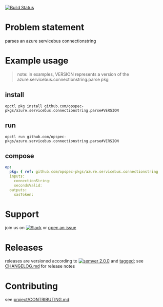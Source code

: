 [![Build Status](https://travis-ci.org/opspec-pkgs/azure.servicebus.connectionstring.parse.svg?branch=master)](https://travis-ci.org/opspec-pkgs/azure.servicebus.connectionstring.parse)

# Problem statement

parses an azure servicebus connectionstring

# Example usage

> note: in examples, VERSION represents a version of the
> azure.servicebus.connectionstring.parse pkg

## install

```shell
opctl pkg install github.com/opspec-pkgs/azure.servicebus.connectionstring.parse#VERSION
```

## run

```
opctl run github.com/opspec-pkgs/azure.servicebus.connectionstring.parse#VERSION
```

## compose

```yaml
op:
  pkg: { ref: github.com/opspec-pkgs/azure.servicebus.connectionstring.parse#VERSION }
  inputs: 
    connectionString:
    secondsValid:
  outputs:
    sasToken:
```

# Support

join us on
[![Slack](https://opspec-slackin.herokuapp.com/badge.svg)](https://opspec-slackin.herokuapp.com/)
or
[open an issue](https://github.com/opspec-pkgs/azure.servicebus.connectionstring.parse/issues)

# Releases

releases are versioned according to
[![semver 2.0.0](https://img.shields.io/badge/semver-2.0.0-brightgreen.svg)](http://semver.org/spec/v2.0.0.html)
and [tagged](https://git-scm.com/book/en/v2/Git-Basics-Tagging); see
[CHANGELOG.md](CHANGELOG.md) for release notes

# Contributing

see
[project/CONTRIBUTING.md](https://github.com/opspec-pkgs/project/blob/master/CONTRIBUTING.md)
